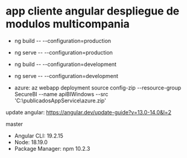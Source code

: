 # app cliente angular despliegue de modulos multicompania

* ng build -- --configuration=production
* ng serve -- --configuration=production

* ng build -- --configuration=development
* ng serve -- --configuration=development

* azure: az webapp deployment source config-zip --resource-group SecureBI --name apiBIWindows --src 'C:\publicadosAppService\azure.zip'

update angular: https://angular.dev/update-guide?v=13.0-14.0&l=2

master

* Angular CLI: 19.2.15
* Node: 18.19.0
* Package Manager: npm 10.2.3
